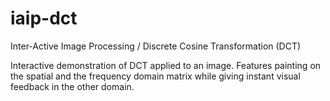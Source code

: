 # iaip-dct
Inter-Active Image Processing / Discrete Cosine Transformation (DCT)

Interactive demonstration of DCT applied to an image. Features painting on the spatial and the frequency domain matrix while giving instant visual feedback in the other domain.
